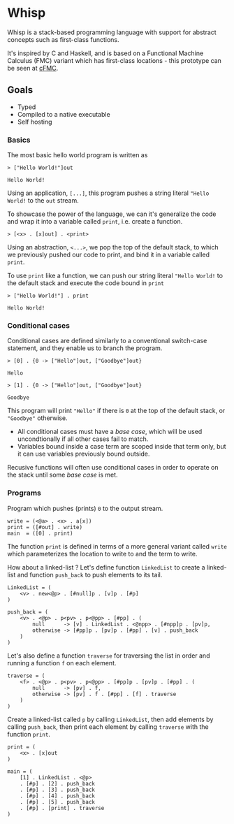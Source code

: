 # Whisp

Whisp is a stack-based programming language with support for abstract concepts such as first-class functions.

It's inspired by C and Haskell, and is based on a Functional Machine Calculus (FMC) variant which has first-class locations - this prototype can be seen at [cFMC](https://github.com/bmqn/cFMC).

## Goals
- Typed
- Compiled to a native executable
- Self hosting

### Basics

The most basic hello world program is written as

```
> ["Hello World!"]out

Hello World!
```

Using an application, `[...]`, this program pushes a string literal `"Hello World!` to the `out` stream.

To showcase the power of the language, we can it's generalize the code and wrap it into a variable called `print`, i.e. create a function.

```
> [<x> . [x]out] . <print>
```

Using an abstraction, `<...>`, we pop the top of the default stack, to which we previously pushed our code to print, and bind it in a variable called `print`.

To use `print` like a function, we can push our string literal `"Hello World!` to the default stack and execute the code bound in `print`

```
> ["Hello World!"] . print

Hello World!
```

### Conditional cases

Conditional cases are defined similarly to a conventional switch-case statement, and they enable us to branch the program.

```
> [0] . {0 -> ["Hello"]out, ["Goodbye"]out}

Hello
```

```
> [1] . {0 -> ["Hello"]out, ["Goodbye"]out}

Goodbye
```

This program will print `"Hello"` if there is `0` at the top of the default stack, or `"Goodbye"` otherwise.

- All conditional cases must have a _base case_, which will be used uncondtionally if all other cases fail to match.
- Variables bound inside a case term are scoped inside that term only, but it can use variables previously bound outside.

Recusive functions will often use conditional cases in order to operate on the stack until some _base case_ is met.

### Programs

Program which pushes (prints) `0` to the output stream. 

```
write = (<@a> . <x> . a[x])
print = ([#out] . write)
main  = ([0] . print)
```

The function `print` is defined in terms of a more general variant called `write` which parameterizes the location to write to and the term to write.

How about a linked-list ? Let's define function `LinkedList` to create a linked-list and function `push_back` to push elements to its tail.

```
LinkedList = (
    <v> . new<@p> . [#null]p . [v]p . [#p]
)

push_back = (
    <v> . <@p> . p<pv> . p<@pp> . [#pp] . (
        null      -> [v] . LinkedList . <@npp> . [#npp]p . [pv]p,
        otherwise -> [#pp]p . [pv]p . [#pp] . [v] . push_back
    )
)
```

Let's also define a function `traverse` for traversing the list in order and running a function `f` on each element.

```
traverse = (
    <f> . <@p> . p<pv> . p<@pp> . [#pp]p . [pv]p . [#pp] . (
        null      -> [pv] . f,
        otherwise -> [pv] . f . [#pp] . [f] . traverse
    )
)
```

Create a linked-list called `p` by calling `LinkedList`, then add elements by calling `push_back`, then print each element by calling `traverse` with the function `print`.

```
print = (
    <x> . [x]out
)

main = (
    [1] . LinkedList . <@p>
    . [#p] . [2] . push_back
    . [#p] . [3] . push_back
    . [#p] . [4] . push_back
    . [#p] . [5] . push_back
    . [#p] . [print] . traverse
)
```
